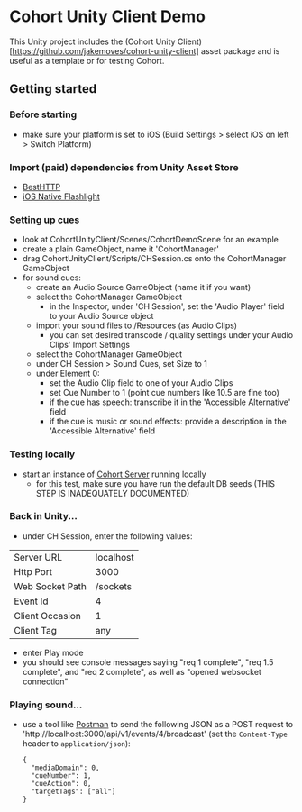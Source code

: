 # Cohort Unity Client Demo

This Unity project includes the (Cohort Unity Client)[https://github.com/jakemoves/cohort-unity-client] asset package and is useful as a template or for testing Cohort.

## Getting started

### Before starting
- make sure your platform is set to iOS (Build Settings > select iOS on left > Switch Platform)

### Import (paid) dependencies from Unity Asset Store
- [BestHTTP](https://assetstore.unity.com/packages/tools/network/best-http-10872)
- [iOS Native Flashlight](https://assetstore.unity.com/packages/tools/integration/ios-native-flashlight-129556)

### Setting up cues
- look at CohortUnityClient/Scenes/CohortDemoScene for an example
- create a plain GameObject, name it 'CohortManager'
- drag CohortUnityClient/Scripts/CHSession.cs onto the CohortManager GameObject
- for sound cues:
  - create an Audio Source GameObject (name it if you want)
  - select the CohortManager GameObject
    - in the Inspector, under 'CH Session', set the 'Audio Player' field to your Audio Source object
  - import your sound files to /Resources (as Audio Clips)
    - you can set desired transcode / quality settings under your Audio Clips' Import Settings
  - select the CohortManager GameObject
  - under CH Session > Sound Cues, set Size to 1
  - under Element 0:
    - set the Audio Clip field to one of your Audio Clips
    - set Cue Number to 1 (point cue numbers like 10.5 are fine too)
    - if the cue has speech: transcribe it in the 'Accessible Alternative' field
    - if the cue is music or sound effects: provide a description in the 'Accessible Alternative' field

### Testing locally
- start an instance of [Cohort Server](https://github.com/jakemoves/cohort-server) running locally
  - for this test, make sure you have run the default DB seeds (THIS STEP IS INADEQUATELY DOCUMENTED)

### Back in Unity...
- under CH Session, enter the following values:

| | |
|-|-|
| Server URL      | localhost                             |
| Http Port       | 3000                                  |
| Web Socket Path | /sockets                              |
| Event Id        | 4                                     |
| Client Occasion | 1                                     |
| Client Tag      | any                                   |

- enter Play mode
- you should see console messages saying "req 1 complete", "req 1.5 complete", and "req 2 complete", as well as "opened websocket connection"

### Playing sound...
- use a tool like [Postman](https://www.getpostman.com) to send the following JSON as a POST request to 'http://localhost:3000/api/v1/events/4/broadcast' (set the `Content-Type` header to `application/json`): 
  ```
  {
    "mediaDomain": 0,
    "cueNumber": 1,
    "cueAction": 0,
    "targetTags": ["all"]
  }
  ```
    